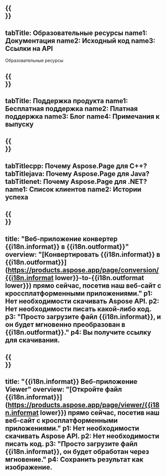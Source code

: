 ﻿---
translation: true
deploy: false
---

{{<section learningresources>}}
---
tabTitle: Образовательные ресурсы
name1: Документация
name2: Исходный код
name3: Ссылки на API
---

Образовательные ресурсы

{{<section support>}}
---
tabTitle: Поддержка продукта
name1: Бесплатная поддержка
name2: Платная поддержка
name3: Блог
name4: Примечания к выпуску
---

{{<section why>}}
---
tabTitlecpp: Почему Aspose.Page для C++?
tabTitlejava: Почему Aspose.Page для Java?
tabTitlenet: Почему Aspose.Page для .NET?
name1: Список клиентов
name2: Истории успеха
---

{{<section widgetbackup>}}
---
title: "Веб-приложение конвертер {{i18n.informat}} в {{i18n.outformat}}"
overview: "[Конвертировать {{i18n.informat}} в {{i18n.outformat}}](https://products.aspose.app/page/conversion/{{i18n.informat lower}}-to-{{i18n.outformat lower}}) прямо сейчас, посетив наш веб-сайт с кроссплатформенными приложениями."
p1: Нет необходимости скачивать Aspose API.
p2: Нет необходимости писать какой-либо код.
p3: "Просто загрузите файл {{i18n.informat}}, и он будет мгновенно преобразован в {{i18n.outformat}}."
p4: Вы получите ссылку для скачивания.
---

{{<section widgetbackupview>}}
---
title: "{{i18n.informat}} Веб-приложение Viewer"
overview: "[Откройте файл {{i18n.informat}}](https://products.aspose.app/page/viewer/{{i18n.informat lower}}) прямо сейчас, посетив наш веб-сайт с кросплатформенными приложениями."
p1: Нет необходимости скачивать Aspose API.
p2: Нет необходимости писать код.
p3: "Просто загрузите файл {{i18n.informat}}, он будет обработан через мгновение."
p4: Сохранить результат как изображение.
---